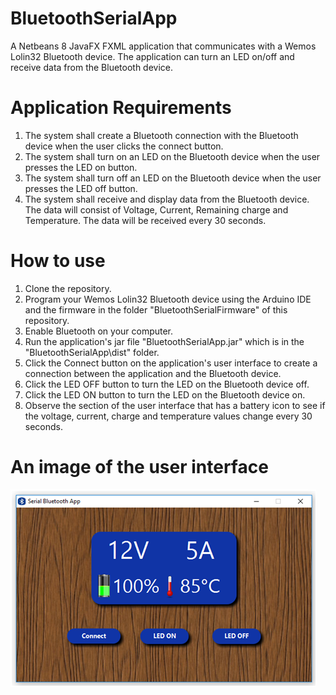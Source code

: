 # BluetoothSerialApp
A Netbeans 8 JavaFX FXML application that communicates with a Wemos Lolin32 Bluetooth device. The application can turn an LED on/off and receive data from the Bluetooth device.

# Application Requirements
1. The system shall create a Bluetooth connection with the Bluetooth device when the user clicks the connect button.
2. The system shall turn on an LED on the Bluetooth device when the user presses the LED on button.
3. The system shall turn off an LED on the Bluetooth device when the user presses the LED off button.
4. The system shall receive and display data from the Bluetooth device. The data will consist of Voltage, Current, Remaining charge and Temperature. The data will be received every 30 seconds.

# How to use
1. Clone the repository.
2. Program your Wemos Lolin32 Bluetooth device using the Arduino IDE and the firmware in the folder "BluetoothSerialFirmware" of this repository.
3. Enable Bluetooth on your computer.
4. Run the application's jar file "BluetoothSerialApp.jar" which is in the "BluetoothSerialApp\dist" folder.
5. Click the Connect button on the application's user interface to create a connection between the application and the Bluetooth device.
6. Click the LED OFF button to turn the LED on the Bluetooth device off.
7. Click the LED ON button to turn the LED on the Bluetooth device on.
8. Observe the section of the user interface that has a battery icon to see if the voltage, current, charge and temperature values change every 30 seconds.

# An image of the user interface
![Application's User Interface](/images/AppUI.png)
